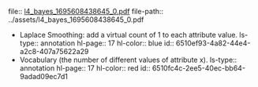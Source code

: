 file:: [l4_bayes_1695608438645_0.pdf](../assets/l4_bayes_1695608438645_0.pdf)
file-path:: ../assets/l4_bayes_1695608438645_0.pdf

- Laplace Smoothing: add a virtual count of 1 to each attribute value.
  ls-type:: annotation
  hl-page:: 17
  hl-color:: blue
  id:: 6510ef93-4a82-44e4-a2c8-407a75622a29
- Vocabulary (the number of different values of attribute x).
  ls-type:: annotation
  hl-page:: 17
  hl-color:: red
  id:: 6510fc4c-2ee5-40ec-bb64-9adad09ec7d1